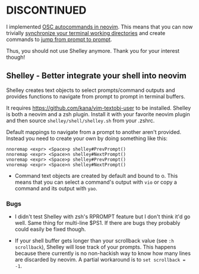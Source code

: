 # DISCONTINUED

I implemented [OSC autocommands in neovim](https://github.com/neovim/neovim/pull/22159).
This means that you can now trivially [synchronize your terminal working
directories](https://lacamb.re/blog/osc7_in_neovim_third_time.html#scripting-osc7-support)
and create commands to [jump from prompt to prompt](https://github.com/neovim/neovim/issues/9209#issuecomment-1956018035).

Thus, you should not use Shelley anymore. Thank you for your interest though!

## Shelley - Better integrate your shell into neovim

Shelley creates text objects to select prompts/command outputs and provides
functions to navigate from prompt to prompt in terminal buffers.

It requires https://github.com/kana/vim-textobj-user to be installed. Shelley
is both a neovim and a zsh plugin. Install it with your favorite neovim plugin
and then source `shelley/shell/shelley.sh` from your .zshrc.

Default mappings to navigate from a prompt to another aren't provided. Instead
you need to create your own by doing something like this:
```vimscript
nnoremap <expr> <Space>p shelley#PrevPrompt()
nnoremap <expr> <Space>n shelley#NextPrompt()
vnoremap <expr> <Space>p shelley#PrevPrompt()
vnoremap <expr> <Space>n shelley#NextPrompt()
```

- Command text objects are created by default and bound to o. This means that
  you can select a command's output with `vio` or copy a command and its output
  with `yao`.


### Bugs
- I didn't test Shelley with zsh's RPROMPT feature but I don't think it'd go
  well. Same thing for multi-line $PS1. If there are bugs they probably could
  easily be fixed though.

- If your shell buffer gets longer than your scrollback value (see `:h
  scrollback`), Shelley will lose track of your prompts. This happens because
  there currently is no non-hackish way to know how many lines are discarded by
  neovim. A partial workaround is to `set scrollback = -1`.
